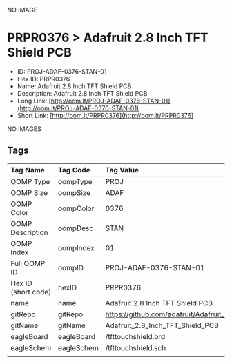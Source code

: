 


  
NO IMAGE  
# PRPR0376 > Adafruit 2.8 Inch TFT Shield PCB

- ID: PROJ-ADAF-0376-STAN-01
- Hex ID: PRPR0376
- Name: Adafruit 2.8 Inch TFT Shield PCB
- Description: Adafruit 2.8 Inch TFT Shield PCB
- Long Link: [http://oom.lt/PROJ-ADAF-0376-STAN-01](http://oom.lt/PROJ-ADAF-0376-STAN-01)
- Short Link: [http://oom.lt/PRPR0376](http://oom.lt/PRPR0376)
  
NO IMAGES  
## Tags
  

|Tag Name|Tag Code|Tag Value|
| :--- | :--- | :--- |
|OOMP Type|oompType|PROJ|
|OOMP Size|oompSize|ADAF|
|OOMP Color|oompColor|0376|
|OOMP Description|oompDesc|STAN|
|OOMP Index|oompIndex|01|
|Full OOMP ID|oompID|PROJ-ADAF-0376-STAN-01|
|Hex ID (short code)|hexID|PRPR0376|
|name|name|Adafruit 2.8 Inch TFT Shield PCB|
|gitRepo|gitRepo|https://github.com/adafruit/Adafruit_2.8_Inch_TFT_Shield_PCB|
|gitName|gitName|Adafruit_2.8_Inch_TFT_Shield_PCB|
|eagleBoard|eagleBoard|/tfttouchshield.brd|
|eagleSchem|eagleSchem|/tfttouchshield.sch|
||||
